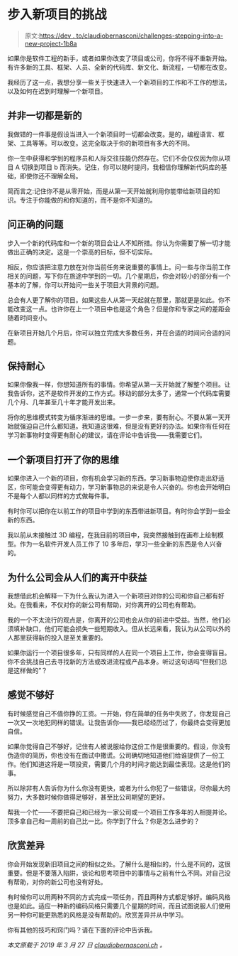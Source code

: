 # 步入新项目的挑战

> 原文:[https://dev . to/claudiobernasconi/challenges-stepping-into-a-new-project-1b8a](https://dev.to/claudiobernasconi/challenges-stepping-into-a-new-project-1b8a)

如果你是软件工程的新手，或者如果你改变了项目或公司，你将不得不重新开始。有许多新的工具、框架、人员、全新的代码库、新文化、新流程，一切都在改变。

我经历了这一点，我想分享一些关于快速进入一个新项目的工作和不工作的想法，以及如何在迟到时理解一个新项目。

## [](#not-everything-is-new)并非一切都是新的

我做错的一件事是假设当进入一个新项目时一切都会改变。是的，编程语言、框架、工具等等。可以改变。这完全取决于你的新项目有多大的不同。

你一生中获得和学到的程序员和人际交往技能仍然存在。它们不会仅仅因为你从项目 A 切换到项目 b 而消失。记住，你可以随时提问，我相信你理解新代码库的基础，即使你还不理解全局。

简而言之:记住你不是从零开始，而是从第一天开始就利用你能带给新项目的知识。专注于你能做的和你知道的，而不是你不知道的。

## [](#asking-the-right-questions)问正确的问题

步入一个新的代码库和一个新的项目会让人不知所措。你认为你需要了解一切才能做出正确的决定。这是一个崇高的目标，但不切实际。

相反，你应该把注意力放在对你当前任务来说重要的事情上。问一些与你当前工作相关的问题，写下你在旅途中学到的一切。几个星期后，你会对较小的部分有一个基本的了解，你可以开始问一些关于项目大背景的问题。

总会有人更了解你的项目。如果这些人从第一天起就在那里，那就更是如此。你不能改变这一点。也许你在上一个项目中也是这个角色？但是你和专家之间的差距会随着时间变小。

在新项目开始几个月后，你可以独立完成大多数任务，并在合适的时间问合适的问题。

## [](#be-patient)保持耐心

如果你像我一样，你想知道所有的事情。你希望从第一天开始就了解整个项目。让我告诉你，这不是软件开发的工作方式。移动的部分太多了，通常一个代码库需要几个月、几年甚至几十年才能开发出来。

将你的思维模式转变为循序渐进的思维。一步一步来，要有耐心。不要从第一天开始就强迫自己什么都知道。我知道这很难，但是没有更好的办法。如果你有任何在学习新事物时变得更有耐心的建议，请在评论中告诉我——我需要它们。

## 一个新项目打开了你的思维

如果你进入一个新的项目，你有机会学习新的东西。学习新事物迫使你走出舒适区，你可能会变得更有动力，学习新事物总的来说是令人兴奋的。你也会开始明白不是每个人都以同样的方式做每件事。

有时你可以把你在以前工作的项目中学到的东西带进新项目。有时你会学到一些全新的东西。

我以前从未接触过 3D 编程，在我目前的项目中，我突然接触到在画布上绘制模型。作为一名软件开发人员工作了 10 多年后，学习一些全新的东西是令人兴奋的。

## [](#why-companies-benefit-from-people-leaving)为什么公司会从人们的离开中获益

我想借此机会解释一下为什么我认为进入一个新项目对你的公司和你自己都有好处。在我看来，不仅对你的新公司有帮助，对你离开的公司也有帮助。

我的一个不太流行的观点是，你离开的公司也会从你的前进中受益。当然，他们必须填补缺口，他们可能会损失一些短期收入。但从长远来看，我认为从公司以外的人那里获得新的投入是至关重要的。

如果你运行一个项目很多年，只有同样的人在同一个项目上工作，你会变得盲目。你不会挑战自己去寻找新的方法或改进流程或产品本身。听过这句话吗“但我们总是这样做的”？

## [](#not-feeling-good-enough)感觉不够好

有时候感觉自己不值你挣的工资。一开始，你在简单的任务中失败了，你发现自己一次又一次地犯同样的错误。让我告诉你——我已经经历过了，你最终会变得更加自信。

如果你觉得自己不够好，记住有人被说服给你这份工作是很重要的。假设，你没有伪造你的简历，你也没有在面试中撒谎。公司确切地知道他们给谁提供了一份工作。他们知道这将是一项投资，需要几个月的时间才能达到最佳表现。这是他们的事。

所以除非有人告诉你为什么你没有更快，或者为什么你犯了一些错误，尽你最大的努力，大多数时候你做得足够好，甚至比公司期望的更好。

帮我一个忙——不要把自己和已经为一家公司或一个项目工作多年的人相提并论。顶多拿自己和一周前的自己比一比。你学到了什么？你是怎么进步的？

## [](#appreciate-the-difference)欣赏差异

你会开始发现新旧项目之间的相似之处。了解什么是相似的，什么是不同的，这很重要。但是不要落入陷阱，谈论和思考项目中的事情与之前有什么不同。对自己没有帮助，对你的新公司也没有好处。

有时候你可以用两种不同的方式完成一项任务，而且两种方式都足够好。编码风格也是如此。适应一种新的编码风格只需要几个星期的时间，而且试图说服人们使用另一种你可能更熟悉的风格是没有帮助的。欣赏差异并从中学习。

你有其他的技巧和窍门吗？请在下面的评论中告诉我。

*本文原载于 2019 年 3 月 27 日 [claudiobernasconi.ch](https://www.claudiobernasconi.ch/2019/03/27/challenges-stepping-into-a-new-project/) 。*